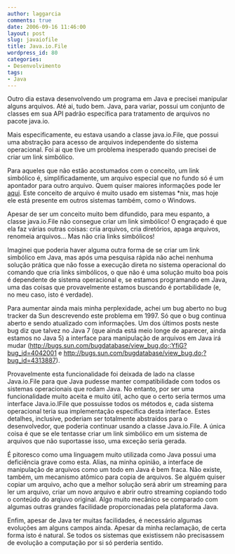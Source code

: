 ```yaml
---
author: laggarcia
comments: true
date: 2006-09-16 11:46:00
layout: post
slug: javaiofile
title: Java.io.File
wordpress_id: 80
categories:
- Desenvolvimento
tags:
- Java
---
```


Outro dia estava desenvolvendo um programa em Java e precisei manipular alguns arquivos. Até ai, tudo bem. Java, para variar, possui um conjunto de classes em sua API padrão específica para tratamento de arquivos no pacote java.io.

Mais especificamente, eu estava usando a classe java.io.File, que possui uma abstração para acesso de arquivos independente do sistema operacional. Foi ai que tive um problema inesperado quando precisei de criar um link simbólico.

Para aqueles que não estão acostumados com o conceito, um link simbólico é, simplificadamente, um arquivo especial que no fundo só é um apontador para outro arquivo. Quem quiser maiores informações pode ler [aqui](http://http://www.blogger.com/img/gl.link.gif). Este conceito de arquivo é muito usado em sistemas *nix, mas hoje ele está presente em outros sistemas também, como o Windows.

Apesar de ser um conceito muito bem difundido, para meu espanto, a classe java.io.File não consegue criar um link simbólico! O engraçado é que ela faz várias outras coisas: cria arquivos, cria diretórios, apaga arquivos, renomeia arquivos... Mas não cria links simbólicos!

Imaginei que poderia haver alguma outra forma de se criar um link simbólico em Java, mas após uma pesquisa rápida não achei nenhuma solução prática que não fosse a execução direta no sistema operacional do comando que cria links simbólicos, o que não é uma solução muito boa pois é dependente de sistema operacional e, se estamos programando em Java, uma das coisas que provavelmente estamos buscando é portabilidade (e, no meu caso, isto é verdade).

Para aumentar ainda mais minha perplexidade, achei um bug aberto no bug tracker da Sun descrevendo este problema em 1997. Só que o bug continua aberto e sendo atualizado com informações. Um dos últimos posts neste bug diz que talvez no Java 7 (que ainda está meio longe de aparecer, ainda estamos no Java 5) a interface para manipulação de arquivos em Java irá mudar (http://bugs.sun.com/bugdatabase/view_bug.do;:YfiG?bug_id=4042001 e http://bugs.sun.com/bugdatabase/view_bug.do;?bug_id=4313887).

Provavelmente esta funcionalidade foi deixada de lado na classe Java.io.File para que Java pudesse manter compatibilidade com todos os sistemas operacionais que rodam Java. No entanto, por ser uma funcionalidade muito aceita e muito útil, acho que o certo seria termos uma interface Java.io.IFile que possuisse todos os métodos e, cada sistema operacional teria sua implementação especifica desta interface. Estes detalhes, inclusive, poderiam ser totalmente abstraídos para o desenvolvedor, que poderia continuar usando a classe Java.io.File. A única coisa é que se ele tentasse criar um link simbólico em um sistema de arquivos que não suportasse isso, uma exceção seria gerada.

É pitoresco como uma linguagem muito utilizada como Java possui uma deficiência grave como esta. Alias, na minha opinião, a interface de manipulação de arquivos como um todo em Java é bem fraca. Não existe, também, um mecanismo atômico para copia de arquivos. Se alguém quiser copiar um arquivo, acho que a melhor solução será abrir um streaming para ler um arquivo, criar um novo arquivo e abrir outro streaming copiando todo o conteúdo do arqiuvo original. Algo muito mecânico se comparado com algumas outras grandes facilidade proporcionadas pela plataforma Java.

Enfim, apesar de Java ter muitas facilidades, é necessário algumas evoluções am alguns campos ainda. Apesar da minha reclamação, de certa forma isto é natural. Se todos os sistemas que existissem não precisassem de evolução a computação por si só perderia sentido.
